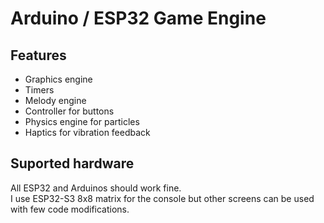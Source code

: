 # Arduino / ESP32 Game Engine

## Features
- Graphics engine
- Timers
- Melody engine
- Controller for buttons
- Physics engine for particles
- Haptics for vibration feedback

## Suported hardware
All ESP32 and Arduinos should work fine.  
I use ESP32-S3 8x8 matrix for the console but other screens can be used with few code modifications.
